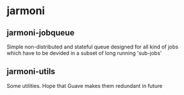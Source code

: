 jarmoni
=======
## jarmoni-jobqueue
Simple non-distributed and stateful queue designed for all kind of jobs which
have to be devided in a subset of long running 'sub-jobs'

## jarmoni-utils
Some utilities. Hope that Guave makes them redundant in future
